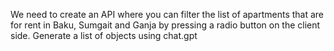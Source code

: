 We need to create an API where you can filter the list of apartments 
that are for rent in Baku, Sumgait and Ganja by pressing a radio button on the client side. 
Generate a list of objects using chat.gpt
